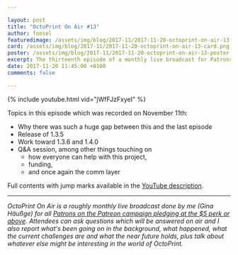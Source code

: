```yaml
---

layout: post
title: "OctoPrint On Air #13"
author: foosel
featuredimage: /assets/img/blog/2017-11/2017-11-20-octoprint-on-air-13-card.png
card: /assets/img/blog/2017-11/2017-11-20-octoprint-on-air-13-card.png
poster: /assets/img/blog/2017-11/2017-11-20-octoprint-on-air-13-poster.png
excerpt: The thirteenth episode of a monthly live broadcast for Patrons which aired live on November 11th 2017.
date: 2017-11-20 11:45:00 +0100
comments: false

---
```


{% include youtube.html vid="jWfFJzFxyeI" %}

Topics in this episode which was recorded on November 11th:

  * Why there was such a huge gap between this and the last episode
  * Release of 1.3.5
  * Work toward 1.3.6 and 1.4.0
  * Q&A session, among other things touching on
    * how everyone can help with this project,
    * funding,
    * and once again the comm layer

Full contents with jump marks available in the 
[YouTube description](https://youtu.be/jWfFJzFxyeI).

---

*OctoPrint On Air is a roughly monthly live broadcast done by me (Gina Häußge)
for all [Patrons on the Patreon campaign pledging at the $5 perk or above](https://patreon.com/foosel). 
Attendees can ask questions which will be answered on air and I also report 
what's been going on in the background, what happened, what the current 
challenges are and what the near future holds, plus talk about whatever else
might be interesting in the world of OctoPrint.*